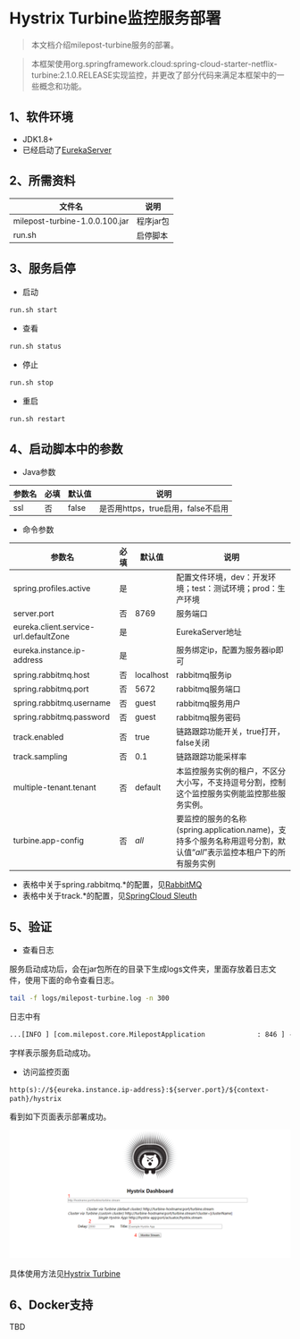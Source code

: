 # Hystrix Turbine监控服务部署

> 本文档介绍milepost-turbine服务的部署。

> 本框架使用org.springframework.cloud:spring-cloud-starter-netflix-turbine:2.1.0.RELEASE实现监控，并更改了部分代码来满足本框架中的一些概念和功能。

## 1、软件环境
* JDK1.8+
* 已经启动了[EurekaServer](1eurekaServer.md)

## 2、所需资料

| 文件名                     | 说明       |
| -------------------------- | ---------- |
| milepost-turbine-1.0.0.100.jar | 程序jar包 |
| run.sh                     | 启停脚本   |

## 3、服务启停

* 启动

```bash
run.sh start
```

* 查看

```bash
run.sh status
```

* 停止

```bash
run.sh stop
```

* 重启

```bash
run.sh restart
```

##  4、启动脚本中的参数
* Java参数

| 参数名 | 必填 | 默认值 | 说明 |
| -------| ----| ------| ---- |
| ssl   | 否   |false  |是否用https，true启用，false不启用|


* 命令参数

| 参数名                      | 必填 | 默认值 | 说明                                                         |
| ---------------------------| ---- | ------ | ------------------------------------------------------------ |
|spring.profiles.active|是|  |配置文件环境，dev：开发环境；test：测试环境；prod：生产环境|
|server.port|否|8769|服务端口|
|eureka.client.service-url.defaultZone|是|   |EurekaServer地址|
|eureka.instance.ip-address|是|  |服务绑定ip，配置为服务器ip即可|
|spring.rabbitmq.host|    否| localhost|    rabbitmq服务ip|
|spring.rabbitmq.port|    否| 5672|    rabbitmq服务端口|
|spring.rabbitmq.username|    否|    guest|    rabbitmq服务用户|
|spring.rabbitmq.password|    否|    guest|    rabbitmq服务密码|
|track.enabled|    否|    true|    链路跟踪功能开关，true打开，false关闭|
|track.sampling|    否|    0.1|     链路跟踪功能采样率|
|multiple-tenant.tenant|否|default|本监控服务实例的租户，不区分大小写，不支持逗号分割，控制这个监控服务实例能监控那些服务实例。|
|turbine.app-config|    否| _all_|要监控的服务的名称(spring.application.name)，支持多个服务名称用逗号分割，默认值“_all_”表示监控本租户下的所有服务实例|

* 表格中关于spring.rabbitmq.*的配置，见[RabbitMQ](../../3guideForDevelopment/1commonDevelopment/14rabbitMQ.md)
* 表格中关于track.*的配置，见[SpringCloud Sleuth](../../3guideForDevelopment/2distributedDevelopment/12springCloudSleuth.md)


## 5、验证


* 查看日志

服务启动成功后，会在jar包所在的目录下生成logs文件夹，里面存放着日志文件，使用下面的命令查看日志。
```bash
tail -f logs/milepost-turbine.log -n 300
```
日志中有
```html
...[INFO ] [com.milepost.core.MilepostApplication             : 846 ] - 服务启动完毕。
```
字样表示服务启动成功。

* 访问监控页面

```
http(s)://${eureka.instance.ip-address}:${server.port}/${context-path}/hystrix
```
看到如下页面表示部署成功。

![images/4.png](images/4.png)

具体使用方法见[Hystrix Turbine](../../3guideForDevelopment/2distributedDevelopment/9hystrixTurbine.md)

## 6、Docker支持

TBD